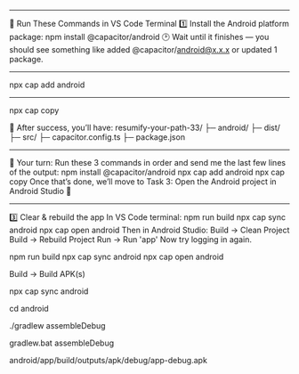 ________________________________________
🧭 Run These Commands in VS Code Terminal
1️⃣ Install the Android platform package:
npm install @capacitor/android
🕑 Wait until it finishes — you should see something like
added @capacitor/android@x.x.x or updated 1 package.
________________________________________
<!-- 2️⃣ Then add Android again: -->
npx cap add android
<!-- ✅ This time it should succeed and create an android/ folder in your project. -->
________________________________________
<!-- 3️⃣ Finally, copy your build output: -->
npx cap copy
<!-- That moves your React app’s dist/ files into the Android project. -->


📂 After success, you’ll have:
resumify-your-path-33/
 ├─ android/
 ├─ dist/
 ├─ src/
 ├─ capacitor.config.ts
 ├─ package.json
________________________________________
💬 Your turn:
Run these 3 commands in order and send me the last few lines of the output:
npm install @capacitor/android
npx cap add android
npx cap copy
Once that’s done, we’ll move to Task 3: Open the Android project in Android Studio 🎯



________________________________________
3️⃣ Clear & rebuild the app
In VS Code terminal:
npm run build
npx cap sync android
npx cap open android
Then in Android Studio:
Build → Clean Project
Build → Rebuild Project
Run → Run 'app'
Now try logging in again.

<!-- ✅ Final Commands Recap -->
npm run build
npx cap sync android
npx cap open android

<!-- Then in Android Studio: -->
Build → Build APK(s)


<!-- Update and Edited  -->
<!-- Step 1 sync android update  -->
npx cap sync android

<!-- Step 2 — Navigate to Android Folder -->
cd android

<!-- Step 3 — Build Debug APK  Run Gradle build:-->

./gradlew assembleDebug


<!-- On Windows, use: -->

gradlew.bat assembleDebug


<!-- This will build the debug APK. -->

<!-- Step 4 — Locate APK After the build completes, your APK will be here: -->

android/app/build/outputs/apk/debug/app-debug.apk


<!-- You can now install it on your device. -->



